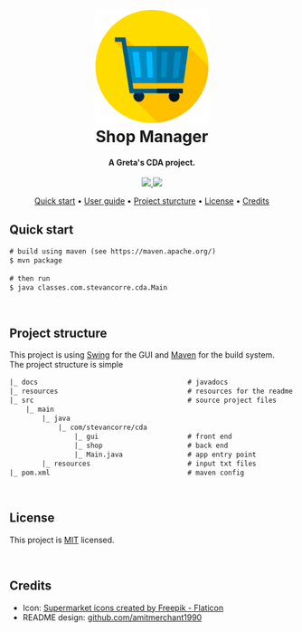 
<h1 align="center">
    <br>
    <img src="resources/logo.png" alt="Shop Manager icon" width="200">
    <br>
    Shop Manager
    <br>
</h1>

<h4 align="center">A Greta's CDA project.</h4>

<p align="center">
    <a href="https://openjdk.org/">
        <img src="https://img.shields.io/badge/Java-ED8B00?style=for-the-badge&logo=openjdk&logoColor=white">
    </a>
    <a href="https://maven.apache.org/">
        <img src="https://img.shields.io/badge/Maven-CC2235?style=for-the-badge&logo=apache&logoColor=white">
    </a>
</p>

<p align="center">
    <a href="#quick-start">Quick start</a> •
    <a href="./USER_GUIDE.md">User guide</a> •
    <a href="#project-structure">Project sturcture</a> •
    <a href="#license">License</a> •
    <a href="#credits">Credits</a>
</p>

## Quick start

```console
# build using maven (see https://maven.apache.org/)
$ mvn package

# then run
$ java classes.com.stevancorre.cda.Main
```

<br>

## Project structure

This project is using [Swing](https://docs.oracle.com/javase/6/docs/technotes/guides/swing/) for the GUI and [Maven](https://maven.apache.org/) for the build system.  
The project structure is simple
```
|_ docs                                     # javadocs
|_ resources                                # resources for the readme
|_ src                                      # source project files
    |_ main
        |_ java
            |_ com/stevancorre/cda
                |_ gui                      # front end
                |_ shop                     # back end
                |_ Main.java                # app entry point
        |_ resources                        # input txt files
|_ pom.xml                                  # maven config
```

<br>

## License

This project is <a href="https://opensource.org/licenses/MIT">MIT</a> licensed.

<br>

## Credits

- Icon: <a href="https://www.flaticon.com/free-icons/supermarket" title="supermarket icons">Supermarket icons created by Freepik - Flaticon</a>
- README design: <a href="https://github.com/amitmerchant1990/electron-markdownify/blob/master/README.md">github.com/amitmerchant1990</a>
